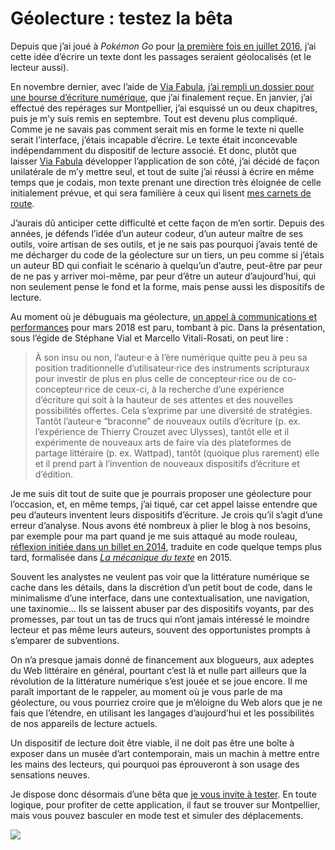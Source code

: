 # Géolecture : testez la bêta

Depuis que j’ai joué à *Pokémon Go* pour [la première fois en juillet 2016](https://tcrouzet.com/2016/07/25/pokemon-go-contre-ses-detracteurs-tuent-la-joie/), j’ai cette idée d’écrire un texte dont les passages seraient géolocalisés (et le lecteur aussi).<span id="more-45831"></span>

En novembre dernier, avec l’aide de [Via Fabula](http://www.viafabula.com/), [j’ai rempli un dossier pour une bourse d’écriture numérique](https://tcrouzet.com/2016/11/08/des-livres-a-lire-sur-le-territoire/), que j’ai finalement reçue. En janvier, j’ai effectué des repérages sur Montpellier, j’ai esquissé un ou deux chapitres, puis je m’y suis remis en septembre. Tout est devenu plus compliqué. Comme je ne savais pas comment serait mis en forme le texte ni quelle serait l’interface, j’étais incapable d’écrire. Le texte était inconcevable indépendamment du dispositif de lecture associé. Et donc, plutôt que laisser [Via Fabula](http://www.viafabula.com/) développer l’application de son côté, j’ai décidé de façon unilatérale de m’y mettre seul, et tout de suite j’ai réussi à écrire en même temps que je codais, mon texte prenant une direction très éloignée de celle initialement prévue, et qui sera familière à ceux qui lisent [mes carnets de route](https://tcrouzet.com/tag/carnet-de-route/?serial=1).

J’aurais dû anticiper cette difficulté et cette façon de m’en sortir. Depuis des années, je défends l’idée d’un auteur codeur, d’un auteur maître de ses outils, voire artisan de ses outils, et je ne sais pas pourquoi j’avais tenté de me décharger du code de la géolecture sur un tiers, un peu comme si j’étais un auteur BD qui confiait le scénario à quelqu’un d’autre, peut-être par peur de ne pas y arriver moi-même, par peur d’être un auteur d’aujourd’hui, qui non seulement pense le fond et la forme, mais pense aussi les dispositifs de lecture.

Au moment où je débuguais ma géolecture, [un appel à communications et performances](http://projekt.unimes.fr/auteur2018/) pour mars 2018 est paru, tombant à pic. Dans la présentation, sous l’égide de Stéphane Vial et Marcello Vitali-Rosati, on peut lire :

> À son insu ou non, l’auteur·e à l’ère numérique quitte peu à peu sa position traditionnelle d’utilisateur·rice des instruments scripturaux pour investir de plus en plus celle de concepteur·rice ou de co-concepteur·rice de ceux-ci, à la recherche d’une expérience d’écriture qui soit à la hauteur de ses attentes et des nouvelles possibilités offertes. Cela s’exprime par une diversité de stratégies. Tantôt l’auteur·e “braconne” de nouveaux outils d’écriture (p. ex. l’expérience de Thierry Crouzet avec Ulysses), tantôt elle et il expérimente de nouveaux arts de faire via des plateformes de partage littéraire (p. ex. Wattpad), tantôt (quoique plus rarement) elle et il prend part à l’invention de nouveaux dispositifs d’écriture et d’édition.

Je me suis dit tout de suite que je pourrais proposer une géolecture pour l’occasion, et, en même temps, j’ai tiqué, car cet appel laisse entendre que peu d’auteurs inventent leurs dispositifs d’écriture. Je crois qu’il s’agit d’une erreur d’analyse. Nous avons été nombreux à plier le blog à nos besoins, par exemple pour ma part quand je me suis attaqué au mode rouleau, [réflexion initiée dans un billet en 2014](https://tcrouzet.com/2014/10/26/ce-qui-manque-au-blog-ou-la-revolution-litteraire/), traduite en code quelque temps plus tard, formalisée dans [*La mécanique du texte*](https://tcrouzet.com/la-mecanique-du-texte/) en 2015.

Souvent les analystes ne veulent pas voir que la littérature numérique se cache dans les détails, dans la discrétion d’un petit bout de code, dans le minimalisme d’une interface, dans une contextualisation, une navigation, une taxinomie… Ils se laissent abuser par des dispositifs voyants, par des promesses, par tout un tas de trucs qui n’ont jamais intéressé le moindre lecteur et pas même leurs auteurs, souvent des opportunistes prompts à s’emparer de subventions.

On n’a presque jamais donné de financement aux blogueurs, aux adeptes du Web littéraire en général, pourtant c’est là et nulle part ailleurs que la révolution de la littérature numérique s’est jouée et se joue encore. Il me paraît important de le rappeler, au moment où je vous parle de ma géolecture, ou vous pourriez croire que je m’éloigne du Web alors que je ne fais que l’étendre, en utilisant les langages d’aujourd’hui et les possibilités de nos appareils de lecture actuels.

Un dispositif de lecture doit être viable, il ne doit pas être une boîte à exposer dans un musée d’art contemporain, mais un machin à mettre entre les mains des lecteurs, qui pourquoi pas éprouveront à son usage des sensations neuves.

Je dispose donc désormais d’une bêta que [je vous invite à tester](https://tcrouzet.com/geolecture/). En toute logique, pour profiter de cette application, il faut se trouver sur Montpellier, mais vous pouvez basculer en mode test et simuler des déplacements.

![](https://tcrouzet.com/images_tc/2017/11/geolec-cover.jpg)
